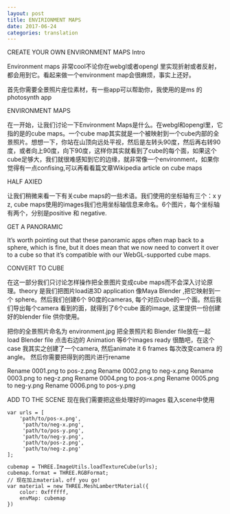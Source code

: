 ```yaml
---
layout: post
title: ENVIRIONMENT MAPS
date: 2017-06-24
categories: translation
---
```


CREATE YOUR OWN ENVIRONMENT MAPS
Intro

Environment maps 非常cool不论你在webgl或者opengl 里实现折射或者反射，都会用到它。看起来做一个environment map会很麻烦，事实上还好。

首先你需要全景照片座位素材，有一些app可以帮助你，我使用的是ms 的photosynth app

ENVIRONMENT MAPS

在一开始，让我们讨论一下Environment Maps是什么。在webgl和opengl里，它指的是的cube maps。一个cube map其实就是一个被映射到一个cube内部的全景照片。想想一下，你站在山顶向远处平视，然后是左转头90度，然后再右转90度，或者向上90度，向下90度，这样你其实就看到了cube的每个面，如果这个cube足够大，我们就很难感知到它的边缘，就非常像一个environment，如果你觉得有一点confising,可以再看看篇文章Wikipedia article on cube maps

HALF AXIED

让我们稍微来看一下有关cube maps的一些术语。我们使用的坐标轴有三个：x y z, cube maps使用的images我们也用坐标轴信息来命名。6个图片，每个坐标轴有两个，分别是positive 和 negative.

GET A PANORAMIC

It’s worth pointing out that these panoramic apps often map back to a sphere, which is fine, but it does mean that we now need to convert it over to a cube so that it’s compatible with our WebGL-supported cube maps.

CONVERT TO CUBE

在这一部分我们只讨论怎样操作把全景图片变成cube maps而不会深入讨论原理。theory 是我们把图片load进3D application 像Maya Blender ,把它映射到一个 sphere。然后我们创建6个 90度的cameras, 每个对应cube的一个面。然后我们导出每个camera 看到的面，就得到了6个cube 面的image, 这里提供一份创建好的blender file 供你使用。

把你的全景照片命名为 environment.jpg
把全景照片和 Blender file放在一起
load Blender file
点击右边的 Animation
等6个images ready
很酷吧，在这个case 我其实之创建了一个camera, 然后animate it 6 frames 每次改变camera 的angle。 然后你需要把得到的图片进行rename

Rename 0001.png to pos-z.png Rename 0002.png to neg-x.png Rename 0003.png to neg-z.png Rename 0004.png to pos-x.png Rename 0005.png to neg-y.png Rename 0006.png to pos-y.png

ADD TO THE SCENE
现在我们需要把这些处理好的images 载入scene中使用

    var urls = [
        'path/to/pos-x.png',
         'path/to/neg-x.png',
         'path/to/pos-y.png',
         'path/to/neg-y.png',
         'path/to/pos-z.png',
         'path/to/neg-z.png'
    ];
    
    cubemap = THREE.ImageUtils.loadTextureCube(urls);
    cubemap.format = THREE.RGBFormat;
    // 现在加上material，off you go!
    var material = new THREE.MeshLambertMaterial({
        color: 0xffffff,
        envMap: cubemap
    })